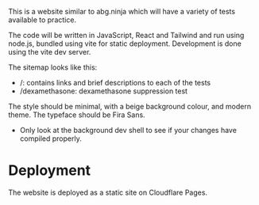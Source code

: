 This is a website similar to abg.ninja which will have a variety of tests available to practice.

The code will be written in JavaScript, React and Tailwind and run using node.js, bundled using vite for static deployment. Development is done using the vite dev server.

The sitemap looks like this:

- /: contains links and brief descriptions to each of the tests
- /dexamethasone: dexamethasone suppression test

The style should be minimal, with a beige background colour, and modern theme. The typeface should be Fira Sans.

- Only look at the background dev shell to see if your changes have compiled properly.

# Deployment

The website is deployed as a static site on Cloudflare Pages.
